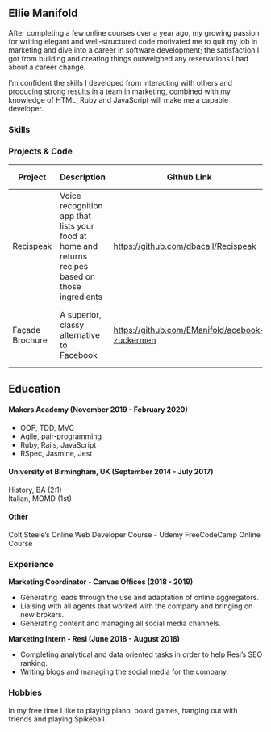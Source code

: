 ## Ellie Manifold

After completing a few online courses over a year ago, my growing passion for writing elegant and well-structured code motivated me to quit my job in marketing and dive into a career in software development; the satisfaction I got from building and creating things outweighed any reservations I had about a career change.   
   
I’m confident the skills I developed from interacting with others and producing strong results in a team in marketing, combined with my knowledge of HTML, Ruby and JavaScript will make me a capable developer.   

### Skills


### Projects & Code

**Project** | **Description** | **Github Link** | **Technologies Used**
--- | --- | --- | ---
Recispeak | Voice recognition app that lists your food at home and returns recipes based on those ingredients | https://github.com/dbacall/Recispeak | JavaScript, React-Native, React-Native Voice, Jest, CircleCI, Code Climate, Spoonacular APIs
Façade Brochure | A superior, classy alternative to Facebook | https://github.com/EManifold/acebook-zuckermen | Ruby on Rails, JQuery, RSpec, Travis, Rubocop, Code Climate

## Education

#### Makers Academy (November 2019 - February 2020)

- OOP, TDD, MVC
- Agile, pair-programming
- Ruby, Rails, JavaScript
- RSpec, Jasmine, Jest

#### University of Birmingham, UK (September 2014 - July 2017)
History, BA (2:1)  
Italian, MOMD (1st)  

#### Other
Colt Steele’s Online Web Developer Course - Udemy
FreeCodeCamp Online Course

### Experience

**Marketing Coordinator - Canvas Offices (2018 - 2019)**
- Generating leads through the use and adaptation of online aggregators.
- Liaising with all agents that worked with the company and bringing on new brokers.
- Generating content and managing all social media channels.

**Marketing Intern - Resi (June 2018 - August 2018)**
- Completing analytical and data oriented tasks in order to help Resi’s SEO ranking.
- Writing blogs and managing the social media for the company.

### Hobbies
In my free time I like to playing piano, board games, hanging out with friends and playing Spikeball.
